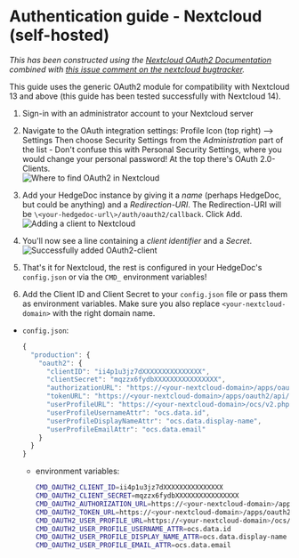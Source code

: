# Authentication guide - Nextcloud (self-hosted)

*This has been constructed using the [Nextcloud OAuth2 Documentation](https://docs.nextcloud.com/server/14/admin_manual/configuration_server/oauth2.html?highlight=oauth2) combined with [this issue comment on the nextcloud bugtracker](https://github.com/nextcloud/server/issues/5694#issuecomment-314761326).*

This guide uses the generic OAuth2 module for compatibility with Nextcloud 13 and above (this guide has been tested successfully with Nextcloud 14).

1. Sign-in with an administrator account to your Nextcloud server

2. Navigate to the OAuth integration settings: Profile Icon (top right) --> Settings
   Then choose Security Settings from the *Administration* part of the list - Don't confuse this with Personal Security Settings, where you would change your personal password!
   At the top there's OAuth 2.0-Clients.  
   ![Where to find OAuth2 in Nextcloud](../../images/auth/nextcloud-oauth2-1-settings.png)

3. Add your HedgeDoc instance by giving it a *name* (perhaps HedgeDoc, but could be anything) and a *Redirection-URI*. The Redirection-URI will be `\<your-hedgedoc-url\>/auth/oauth2/callback`. Click <kbd>Add</kbd>.  
   ![Adding a client to Nextcloud](../../images/auth/nextcloud-oauth2-2-client-add.png)


4. You'll now see a line containing a *client identifier* and a *Secret*.
   ![Successfully added OAuth2-client](../../images/auth/nextcloud-oauth2-3-clientid-secret.png)

5. That's it for Nextcloud, the rest is configured in your HedgeDoc's `config.json` or via the `CMD_` environment variables!

6. Add the Client ID and Client Secret to your `config.json` file or pass them as environment variables. Make sure you also replace `<your-nextcloud-domain>` with the right domain name.
  - `config.json`:
    ```javascript
    {
      "production": {
        "oauth2": {
          "clientID": "ii4p1u3jz7dXXXXXXXXXXXXXXX",
          "clientSecret": "mqzzx6fydbXXXXXXXXXXXXXXXX",
          "authorizationURL": "https://<your-nextcloud-domain>/apps/oauth2/authorize",
          "tokenURL": "https://<your-nextcloud-domain>/apps/oauth2/api/v1/token",
          "userProfileURL": "https://<your-nextcloud-domain>/ocs/v2.php/cloud/user?format=json",
          "userProfileUsernameAttr": "ocs.data.id",
          "userProfileDisplayNameAttr": "ocs.data.display-name",
          "userProfileEmailAttr": "ocs.data.email"
        }
      }
    }
    ```

    - environment variables:
      ```sh
      CMD_OAUTH2_CLIENT_ID=ii4p1u3jz7dXXXXXXXXXXXXXXX
      CMD_OAUTH2_CLIENT_SECRET=mqzzx6fydbXXXXXXXXXXXXXXXX
      CMD_OAUTH2_AUTHORIZATION_URL=https://<your-nextcloud-domain>/apps/oauth2/authorize
      CMD_OAUTH2_TOKEN_URL=https://<your-nextcloud-domain>/apps/oauth2/api/v1/token
      CMD_OAUTH2_USER_PROFILE_URL=https://<your-nextcloud-domain>/ocs/v2.php/cloud/user?format=json
      CMD_OAUTH2_USER_PROFILE_USERNAME_ATTR=ocs.data.id
      CMD_OAUTH2_USER_PROFILE_DISPLAY_NAME_ATTR=ocs.data.display-name
      CMD_OAUTH2_USER_PROFILE_EMAIL_ATTR=ocs.data.email
      ```

